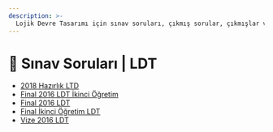 ```yaml
---
description: >-
  Lojik Devre Tasarımı için sınav soruları, çıkmış sorular, çıkmışlar veya önceki senelerde çıkan sorular
---
```


# 📃 Sınav Soruları \| LDT

<!--YPackage.YGitbookIntegration-tarafından-otomatik-oluşturulmuştur-->

- [2018 Hazırlık LTD](2018%20Haz%C4%B1rl%C4%B1k%20LTD.pdf)
- [Final 2016 LDT İkinci Öğretim](Final%202016%20LDT%20%C4%B0kinci%20%C3%96%C4%9Fretim.pdf)
- [Final 2016 LDT](Final%202016%20LDT.pdf)
- [Final İkinci Öğretim LDT](Final%20%C4%B0kinci%20%C3%96%C4%9Fretim%20LDT.pdf)
- [Vize 2016 LDT](Vize%202016%20LDT.pdf)

<!--YPackage.YGitbookIntegration-tarafından-otomatik-oluşturulmuştur-->

